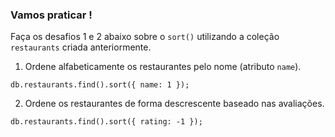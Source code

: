 ### Vamos praticar !

Faça os desafios 1 e 2 abaixo sobre o `sort()` utilizando a coleção `restaurants` criada anteriormente.

1. Ordene alfabeticamente os restaurantes pelo nome (atributo `name`).

```
db.restaurants.find().sort({ name: 1 });
```

2. Ordene os restaurantes de forma descrescente baseado nas avaliações.

```
db.restaurants.find().sort({ rating: -1 });
```


